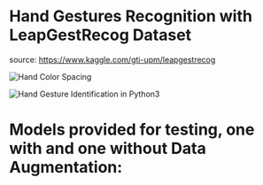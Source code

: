 # Hand Gestures Recognition with LeapGestRecog Dataset
source: https://www.kaggle.com/gti-upm/leapgestrecog

![Hand Color Spacing](https://github.com/roshank123/HandGestures/blob/master/Screen%20Shot%202020-05-20%20at%2012.46.14%20PM.png)

![Hand Gesture Identification in Python3](https://github.com/roshank123/HandGestures/blob/master/Screen%20Shot%202020-05-20%20at%2012.45.45%20PM.png)

# Models provided for testing, one with and one without Data Augmentation:
